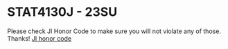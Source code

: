 # STAT4130J - 23SU
Please check JI Honor Code to make sure you will not violate any of those. Thanks!
[JI honor code](https://www.ji.sjtu.edu.cn/cn/academics/academic-integrity/honor-code/)
